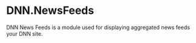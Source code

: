 # DNN.NewsFeeds
DNN News Feeds is a module used for displaying aggregated news feeds your DNN site.
